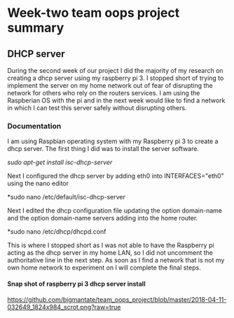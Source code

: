 # Week-two team oops project summary

## DHCP server

During the second week of our project I did the majority of my research on creating a dhcp server
using my raspberry pi 3. I stopped short of trying to implement the server on my home network 
out of fear of disrupting the network for others who rely on the routers services. I am using the 
Raspberian OS with the pi and in the next week would like to find a network in which I can test this
server safely without disrupting others.

### Documentation

I am using Raspbian operating system with my Raspberry pi 3 to create a dhcp server. The first thing 
I did was to install the server software.

*sudo apt-get install isc-dhcp-server*

Next I configured the dhcp server by adding eth0 into INTERFACES="eth0" using the nano editor

*sudo nano /etc/default/isc-dhcp-server

Next I edited the dhcp configuration file updating the option domain-name and the option domain-name
servers adding into the home router.

*sudo nano /etc/dhcp/dhcpd.conf

This is where I stopped short as I was not able to have the Raspberry pi acting as the dhcp server in 
my home LAN, so I did not uncomment the authoritative line in the next step. As soon as I find a network
that is not my own home network to experiment on I will complete the final steps.


#### Snap shot of raspberry pi 3 dhcp server install
https://github.com/bigmantate/team_oops_project/blob/master/2018-04-11-032649_1824x984_scrot.png?raw=true
